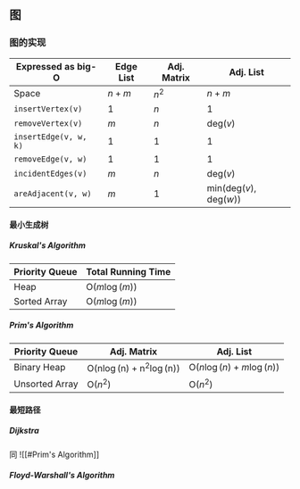 ## 图

### 图的实现

| Expressed as big-O    | Edge List | Adj. Matrix | Adj. List                                        |
| --------------------- | --------- | ----------- | ------------------------------------------------ |
| Space                 | $n+m$     | $n^2$       | $n+m$                                            |
| `insertVertex(v)`     | $1$       | $n$         | $1$                                              |
| `removeVertex(v)`     | $m$       | $n$         | $\mathrm{deg}(v)$                                |
| `insertEdge(v, w, k)` | $1$       | $1$         | $1$                                              |
| `removeEdge(v, w)`    | $1$       | $1$         | $1$                                              |
| `incidentEdges(v)`    | $m$       | $n$         | $\mathrm{deg}(v)$                                |
| `areAdjacent(v, w)`   | $m$       | $1$         | $\mathrm{min}(\mathrm{deg}(v), \mathrm{deg}(w))$ |

#### 最小生成树

##### Kruskal's Algorithm

| Priority Queue | Total Running Time      |
| -------------- | ----------------------- |
| Heap           | $\mathrm{O}(m \log(m))$ |
| Sorted Array   | $\mathrm{O}(m \log(m))$ |

##### Prim's Algorithm

| Priority Queue | Adj. Matrix                       | Adj. List                       |
| -------------- | --------------------------------- | ------------------------------- |
| Binary Heap    | $\mathrm{O(n\log(n)+n^2\log(n))}$ | $\mathrm{O}(n\log(n)+m\log(n))$ |
| Unsorted Array | $\mathrm{O}(n^2)$                 | $\mathrm{O}(n^2)$               |

#### 最短路径

##### Dijkstra

同 ![[#Prim's Algorithm]]

##### Floyd-Warshall's Algorithm